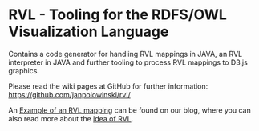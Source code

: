 RVL - Tooling for the RDFS/OWL Visualization Language
===

Contains a code generator for handling RVL mappings in JAVA, an RVL interpreter in JAVA and further tooling to process RVL mappings to D3.js graphics. 

Please read the wiki pages at GitHub for further information: 
https://github.com/janpolowinski/rvl/

An [Example of an RVL mapping](http://www-st.inf.tu-dresden.de/semvis/blog/?p=219) can be found on our blog, where you can also read more about the [idea of RVL](http://www-st.inf.tu-dresden.de/semvis/blog/?p=190).
